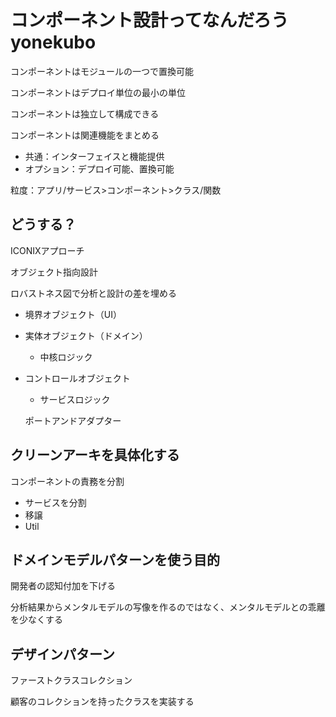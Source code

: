# コンポーネント設計ってなんだろう yonekubo

コンポーネントはモジュールの一つで置換可能

コンポーネントはデプロイ単位の最小の単位

コンポーネントは独立して構成できる

コンポーネントは関連機能をまとめる

- 共通：インターフェイスと機能提供
- オプション：デプロイ可能、置換可能

粒度：アプリ/サービス>コンポーネント>クラス/関数


## どうする？

ICONIXアプローチ

オブジェクト指向設計

ロバストネス図で分析と設計の差を埋める

- 境界オブジェクト（UI）
- 実体オブジェクト（ドメイン）
  - 中核ロジック
- コントロールオブジェクト
  - サービスロジック

  ポートアンドアダプター

## クリーンアーキを具体化する

コンポーネントの責務を分割

- サービスを分割
- 移譲
- Util

## ドメインモデルパターンを使う目的

開発者の認知付加を下げる

分析結果からメンタルモデルの写像を作るのではなく、メンタルモデルとの乖離を少なくする

## デザインパターン

ファーストクラスコレクション

顧客のコレクションを持ったクラスを実装する
